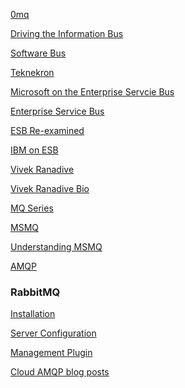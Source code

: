 
[0mq](http://250bpm.com/hits)

[Driving the Information Bus](http://hbswk.hbs.edu/archive/1884.html)

[Software Bus](https://en.wikipedia.org/wiki/Software_bus)

[Teknekron](https://en.wikipedia.org/wiki/Teknekron_Corporation)

[Microsoft on the Enterprise Servcie Bus](https://msdn.microsoft.com/en-us/library/aa475433.aspx)

[Enterprise Service Bus](https://en.wikipedia.org/wiki/Enterprise_service_bus)

[ESB Re-examined](https://www.ibm.com/developerworks/websphere/techjournal/1105_flurry/1105_flurry.html)

[IBM on ESB](https://www.ibm.com/Search/?q=ESB&lnk=mhsrch&v=18&en=utf&lang=en&cc=us&sn=dw&dws=dw&hpp=20)

[Vivek Ranadive](https://www.tibco.com/blog/2013/01/25/a-look-back-vivek-ranadive-and-tibco)

[Vivek Ranadive Bio](https://www.youtube.com/watch?v=6euZD9_B8cE)

[MQ Series](https://en.wikipedia.org/wiki/IBM_WebSphere_MQ)

[MSMQ](https://en.wikipedia.org/wiki/Microsoft_Message_Queuing)

[Understanding MSMQ](https://technet.microsoft.com/en-us/library/cc770387(v=ws.11).aspx)

[AMQP](https://www.rabbitmq.com/resources/specs/amqp0-9-1.pdf)


### RabbitMQ

[Installation]()

[Server Configuration](https://www.rabbitmq.com/admin-guide.html)

[Management Plugin](https://www.rabbitmq.com/management.html)

[Cloud AMQP blog posts](https://www.cloudamqp.com/blog/2015-05-18-part1-rabbitmq-for-beginners-what-is-rabbitmq.html)
